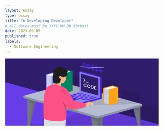 ```yaml
---
layout: essay
type: essay
title: "A Developing Developer"
# All dates must be YYYY-MM-DD format!
date: 2023-09-05
published: true
labels:
  - Software Engineering
---
```

<div class="text-center p-4">
  <img width="500px" src="../img/coding_standards.webp" class="img-thumbnail"  alt="Person coding at computer">
</div>

